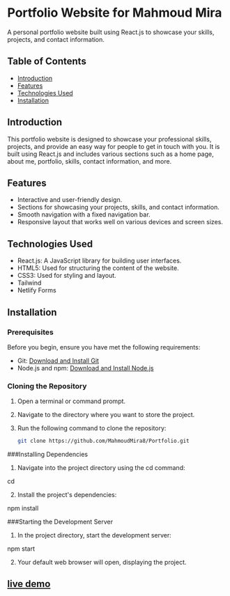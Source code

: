 # Portfolio Website for Mahmoud Mira

A personal portfolio website built using React.js to showcase your skills, projects, and contact information.

## Table of Contents

- [Introduction](#introduction)
- [Features](#features)
- [Technologies Used](#technologies-used)
- [Installation](#installation)


## Introduction

This portfolio website is designed to showcase your professional skills, projects, and provide an easy way for people to get in touch with you. It is built using React.js and includes various sections such as a home page, about me, portfolio, skills, contact information, and more.

## Features

- Interactive and user-friendly design.
- Sections for showcasing your projects, skills, and contact information.
- Smooth navigation with a fixed navigation bar.
- Responsive layout that works well on various devices and screen sizes.

## Technologies Used

- React.js: A JavaScript library for building user interfaces.
- HTML5: Used for structuring the content of the website.
- CSS3: Used for styling and layout.
- Tailwind
- Netlify Forms

## Installation

### Prerequisites

Before you begin, ensure you have met the following requirements:

- Git: [Download and Install Git](https://git-scm.com/downloads)
- Node.js and npm: [Download and Install Node.js](https://nodejs.org/)

### Cloning the Repository

1. Open a terminal or command prompt.
2. Navigate to the directory where you want to store the project.
3. Run the following command to clone the repository:

   ```bash
   git clone https://github.com/MahmoudMira8/Portfolio.git
###Installing Dependencies
1. Navigate into the project directory using the cd command:

cd <project-name>

2. Install the project's dependencies:

npm install

###Starting the Development Server
1. In the project directory, start the development server:

npm start

2. Your default web browser will open, displaying the project.




## [live demo](https://mahmoudportfolio18.netlify.app)
